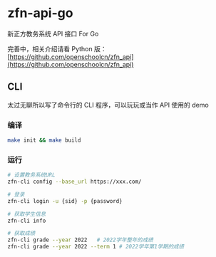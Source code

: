 # zfn-api-go

新正方教务系统 API 接口 For Go

完善中，相关介绍请看 Python 版：
[https://github.com/openschoolcn/zfn_api](https://github.com/openschoolcn/zfn_api)

## CLI

太过无聊所以写了命令行的 CLI 程序，可以玩玩或当作 API 使用的 demo

### 编译

```bash
make init && make build
```

### 运行

```bash
# 设置教务系统URL
zfn-cli config --base_url https://xxx.com/

# 登录
zfn-cli login -u {sid} -p {password}

# 获取学生信息
zfn-cli info

# 获取成绩
zfn-cli grade --year 2022   # 2022学年整年的成绩
zfn-cli grade --year 2022 --term 1 # 2022学年第1学期的成绩
```
